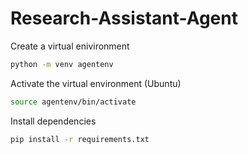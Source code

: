 # Research-Assistant-Agent

Create a virtual enivironment 
```sh
python -m venv agentenv
```

Activate the virtual environment (Ubuntu)
```sh
source agentenv/bin/activate
```

Install dependencies
```sh
pip install -r requirements.txt
```
